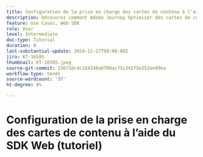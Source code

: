 ```yaml
---
title: Configuration de la prise en charge des cartes de contenu à l’aide du SDK Web (tutoriel)
description: Découvrez comment Adobe Journey Optimizer des cartes de contenu améliore l’engagement avec du contenu personnalisé, couvrant les avantages, la mise en oeuvre, les cas d’utilisation et des conseils.
feature: Use Cases, Web SDK
role: User
level: Intermediate
doc-type: Tutorial
duration: 0
last-substantial-update: 2024-11-27T00:00:00Z
jira: KT-16595
thumbnail: KT-16595.jpeg
source-git-commit: 156710c4c334240a6760ac71c342f5e352ee99ea
workflow-type: tm+mt
source-wordcount: '37'
ht-degree: 0%

---
```



# Configuration de la prise en charge des cartes de contenu à l’aide du SDK Web (tutoriel)

